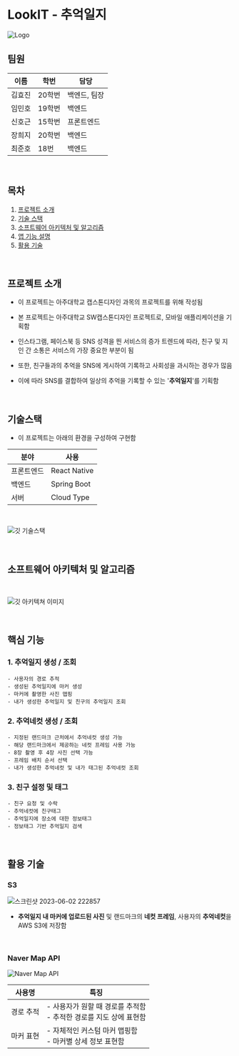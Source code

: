 # LookIT - 추억일지

![Logo](https://github.com/Look-IT/LookIT/assets/48748249/2b67275c-4898-4e40-b4ed-a5e28e02a67c)

## **팀원**
| 이름 | 학번 | 담당 |
| ------ | ------ | ------ |
|   김효진     |    20학번  |    백엔드, 팀장        |
|   임민호    |    19학번  |    백엔드       |
|   신호근     |    15학번  |    프론트엔드        |
|   장희지|    20학번  |    백엔드        |
|   최준호    |    18번  |    백엔드      |

<br>

## **목차**

1. [프로젝트 소개](#프로젝트-소개)
2. [기술 스택](#기술-스택)
3. [소프트웨어 아키텍처 및 알고리즘](#소프트웨어-아키텍처-및-알고리즘)
4. [앱 기능 설명](#앱-기능-설명)
5. [활용 기술](#활용-기술)

<br>

## **프로젝트 소개**

* 이 프로젝트는 아주대학교 캡스톤디자인 과목의 프로젝트를 위해 작성됨

* 본 프로젝트는 아주대학교 SW캡스톤디자인 프로젝트로, 모바일 애플리케이션을 기획함

* 인스타그램, 페이스북 등 SNS 성격을 띈 서비스의 증가 트렌드에 따라, 친구 및 지인 간 소통은 서비스의 가장 중요한 부분이 됨

* 또한, 친구들과의 추억을 SNS에 게시하여 기록하고 사회성을 과시하는 경우가 많음

* 이에 따라 SNS를 결합하여 일상의 추억을 기록할 수 있는 '**추억일지**'를 기획함


<br>

## **기술스택**

* 이 프로젝트는 아래의 환경을 구성하여 구현함

| 분야  | 사용 |
| ------ | ----- |
|   프론트엔드  | React Native |  
|   백엔드    |    Spring Boot  |    
| 서버 |  Cloud Type |

<br>

![깃 기술스택](https://github.com/Look-IT/LookIT/assets/71146988/9f87ed7f-5d0b-4c46-b656-aea515a72a20)

<br>

## **소프트웨어 아키텍처 및 알고리즘**
<br>

![깃 아키텍쳐 이미지](https://github.com/Look-IT/LookIT/assets/71146988/3c74e8c0-5c48-4a0f-aaef-804b3a694ee5)

<br>

## **핵심 기능**

### 1. 추억일지 생성 / 조회
	- 사용자의 경로 추적
	- 생성된 추억일지에 마커 생성
	- 마커에 촬영한 사진 맵핑
	- 내가 생성한 추억일지 및 친구의 추억일지 조회

### 2. 추억네컷 생성 / 조회
	- 지정된 랜드마크 근처에서 추억네컷 생성 가능
	- 해당 랜드마크에서 제공하는 네컷 프레임 사용 가능
	- 8장 촬영 후 4장 사진 선택 가능
	- 프레임 배치 순서 선택
	- 내가 생성한 추억네컷 및 내가 태그된 추억네컷 조회

### 3. 친구 설정 및 태그
	- 친구 요청 및 수락
	- 추억네컷에 친구태그
	- 추억일지에 장소에 대한 정보태그
	- 정보태그 기반 추억일지 검색

<br>

## **활용 기술**


### S3
![스크린샷 2023-06-02 222857](https://github.com/Look-IT/LookIT/assets/76723045/4e155b2c-0869-49f6-b687-6e7ff5bb11db)

- **추억일지 내 마커에 업로드된 사진** 및 랜드마크의 **네컷 프레임**, 사용자의 **추억네컷**을 AWS S3에 저장함


<br>

### Naver Map API

![Naver Map API](https://github.com/Look-IT/LookIT/assets/48748249/09c16873-e213-48a9-8fb0-745eb8aa0d92)

| 사용명 | 특징 |
|--|--|
| 경로 추적 | - 사용자가 원할 때 경로를 추적함 <br> - 추적한 경로를 지도 상에 표현함  |
| 마커 표현 | - 자체적인 커스텀 마커 맵핑함 <br> - 마커별 상세 정보 표현함 |